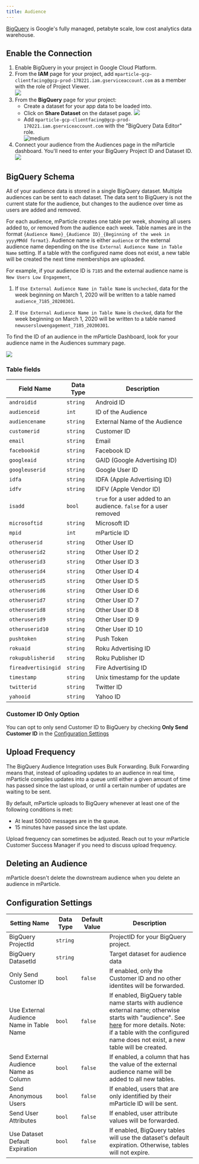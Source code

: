 ```yaml
---
title: Audience
---
```


[BigQuery](https://cloud.google.com/bigquery/) is Google's fully managed, petabyte scale, low cost analytics data warehouse.

## Enable the Connection

1. Enable BigQuery in your project in Google Cloud Platform.
2. From the **IAM** page for your project, add `mparticle-gcp-clientfacing@gcp-prod-170221.iam.gserviceaccount.com` as a member with the role of Project Viewer.  
    ![](/images/bigquery-project-viewer.png)
3. From the **BigQuery** page for your project:
    * Create a dataset for your app data to be loaded into.
    * Click on **Share Dataset** on the dataset page.
      ![](/images/bigquery-share-dataset.jpg)
    * Add `mparticle-gcp-clientfacing@gcp-prod-170221.iam.gserviceaccount.com` with the "BigQuery Data Editor" role.  
      ![medium](/images/bigquery-permission.jpg)
4. Connect your audience from the Audiences page in the mParticle dashboard. You'll need to enter your BigQuery Project ID and Dataset ID.  
  ![](/images/bigquery-project-id.jpg)


## BigQuery Schema

All of your audience data is stored in a single BigQuery dataset. Multiple audiences can be sent to each dataset. The data sent to BigQuery is not the current state for the audience, but changes to the audience over time as users are added and removed.

For each audience, mParticle creates one table per week, showing all users added to, or removed from the audience each week. Table names are in the format `{Audience Name}_{Audience ID}_{Beginning of the week in yyyyMMdd format}`. Audience name is either `audience` or the external audience name depending on the `Use External Audience Name in Table Name` setting. If a table with the configured name does not exist, a new table will be created the next time memberships are uploaded.

For example, if your audience ID is `7185` and the external audience name is `New Users Low Engagement`,

1. If `Use External Audience Name in Table Name` is `unchecked`, data for the week beginning on March 1, 2020 will be written to a table named `audience_7185_20200301`.

2. If `Use External Audience Name in Table Name` is `checked`, data for the week beginning on March 1, 2020 will be written to a table named `newuserslowengagement_7185_20200301`.

To find the ID of an audience in the mParticle Dashboard, look for your audience name in the Audiences summary page.

![](/images/bigquery-audience-ids.png)

### Table fields

| Field Name | Data Type | Description |
| ---------- | --------- | ----------- |
| `androidid` | `string` | Android ID |
| `audienceid` | `int` | ID of the Audience |
| `audiencename` | `string` | External Name of the Audience |
| `customerid` | `string` | Customer ID |
| `email` | `string` | Email |
| `facebookid` | `string` | Facebook ID |
| `googleaid` | `string` | GAID (Google Advertising ID) |
| `googleuserid` | `string` | Google User ID |
| `idfa` | `string` | IDFA (Apple Advertising ID) |
| `idfv` | `string` | IDFV (Apple Vendor ID) |
| `isadd` | `bool` | `true` for a user added to an audience. `false` for a user removed |
| `microsoftid` | `string` | Microsoft ID |
| `mpid` | `int` | mParticle ID |
| `otheruserid` | `string` | Other User ID |
| `otheruserid2` | `string` | Other User ID 2 |
| `otheruserid3` | `string` | Other User ID 3 |
| `otheruserid4` | `string` | Other User ID 4 |
| `otheruserid5` | `string` | Other User ID 5 |
| `otheruserid6` | `string` | Other User ID 6 |
| `otheruserid7` | `string` | Other User ID 7 |
| `otheruserid8` | `string` | Other User ID 8 |
| `otheruserid9` | `string` | Other User ID 9 |
| `otheruserid10` | `string` | Other User ID 10 |
| `pushtoken` | `string` | Push Token |
| `rokuaid` | `string` | Roku Advertising ID |
| `rokupublisherid` | `string` | Roku Publisher ID |
| `fireadvertisingid` | `string` | Fire Advertising ID |
| `timestamp` | `string` | Unix timestamp for the update |
| `twitterid` | `string` | Twitter ID |
| `yahooid` | `string` | Yahoo ID |

### Customer ID Only Option

You can opt to only send Customer ID to BigQuery by checking **Only Send Customer ID** in the [Configuration Settings](#configuration-settings)

## Upload Frequency

The BigQuery Audience Integration uses Bulk Forwarding. Bulk Forwarding means that, instead of uploading updates to an audience in real time, mParticle compiles updates into a queue until either a given amount of time has passed since the last upload, or until a certain number of updates are waiting to be sent.

By default, mParticle uploads to BigQuery whenever at least one of the following conditions is met:

* At least 50000 messages are in the queue.
* 15 minutes have passed since the last update.

Upload frequency can sometimes be adjusted. Reach out to your mParticle Customer Success Manager if you need to discuss upload frequency.

## Deleting an Audience

mParticle doesn't delete the downstream audience when you delete an audience in mParticle.

## Configuration Settings

| Setting Name| Data Type | Default Value | Description |
|---|---|---|---|
| BigQuery ProjectId | `string` | | ProjectID for your BigQuery project. |
| BigQuery DatasetId | `string` | | Target dataset for audience data |
| Only Send Customer ID | `bool` | `false` | If enabled, only the Customer ID and no other identites will be forwarded. |
| Use External Audience Name in Table Name | `bool` | `false` |	If enabled, BigQuery table name starts with audience external name; otherwise starts with "audience". See [here](/integrations/google-bigquery/audience/#bigquery-schema) for more details. Note: if a table with the configured name does not exist, a new table will be created.
| Send External Audience Name as Column	| `bool` | `false` |If enabled, a column that has the value of the external audience name will be added to all new tables.
| Send Anonymous Users | `bool` | `false` |	If enabled, users that are only identified by their mParticle ID will be sent.
| Send User Attributes | `bool` | `false` |	If enabled, user attribute values will be forwarded.
| Use Dataset Default Expiration | `bool` | `false` | If enabled, BigQuery tables will use the dataset's default expiration. Otherwise, tables will not expire.

